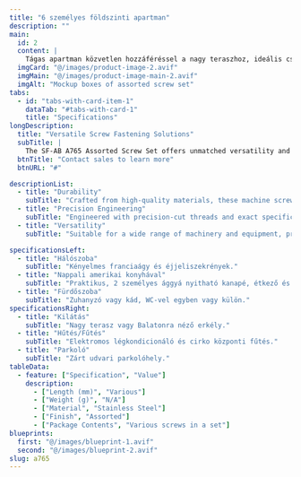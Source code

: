 ```yaml
---
title: "6 személyes földszinti apartman"
description: "" 
main:
  id: 2
  content: |
    Tágas apartman közvetlen hozzáféréssel a nagy teraszhoz, ideális családoknak vagy baráti társaságoknak.
  imgCard: "@/images/product-image-2.avif"
  imgMain: "@/images/product-image-main-2.avif"
  imgAlt: "Mockup boxes of assorted screw set"
tabs:
  - id: "tabs-with-card-item-1"
    dataTab: "#tabs-with-card-1"
    title: "Specifications"
longDescription:
  title: "Versatile Screw Fastening Solutions"
  subTitle: |
    The SF-AB A765 Assorted Screw Set offers unmatched versatility and convenience, making it the perfect choice for DIY enthusiasts and professionals alike. With a comprehensive selection of screws, you'll always have the right fastener for the job.
  btnTitle: "Contact sales to learn more"
  btnURL: "#"

descriptionList:
  - title: "Durability"
    subTitle: "Crafted from high-quality materials, these machine screws are built to withstand the rigors of industrial environments."
  - title: "Precision Engineering"
    subTitle: "Engineered with precision-cut threads and exact specifications, ensuring a tight and secure fit for every application."
  - title: "Versatility"
    subTitle: "Suitable for a wide range of machinery and equipment, providing versatile fastening solutions for various industrial needs."

specificationsLeft:
  - title: "Hálószoba"
    subTitle: "Kényelmes franciaágy és éjjeliszekrények."
  - title: "Nappali amerikai konyhával"
    subTitle: "Praktikus, 2 személyes ággyá nyitható kanapé, étkező és alapfelszerelt konyha."
  - title: "Fürdőszoba"
    subTitle: "Zuhanyzó vagy kád, WC-vel egyben vagy külön."
specificationsRight:
  - title: "Kilátás"
    subTitle: "Nagy terasz vagy Balatonra néző erkély."
  - title: "Hűtés/Fűtés"
    subTitle: "Elektromos légkondicionáló és cirko központi fűtés."
  - title: "Parkoló"
    subTitle: "Zárt udvari parkolóhely."
tableData:
  - feature: ["Specification", "Value"]
    description:
      - ["Length (mm)", "Various"]
      - ["Weight (g)", "N/A"]
      - ["Material", "Stainless Steel"]
      - ["Finish", "Assorted"]
      - ["Package Contents", "Various screws in a set"]
blueprints:
  first: "@/images/blueprint-1.avif"
  second: "@/images/blueprint-2.avif"
slug: a765  
---
```

